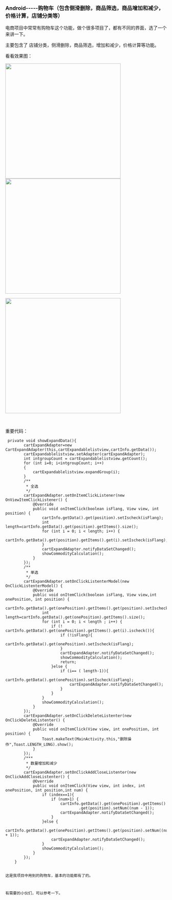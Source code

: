 ### Android-----购物车（包含侧滑删除，商品筛选，商品增加和减少，价格计算，店铺分类等）

 <p>电商项目中常常有购物车这个功能，做个很多项目了，都有不同的界面，选了一个来讲一下。</p> 
<p>主要包含了 店铺分类，侧滑删除，商品筛选，增加和减少，价格计算等功能。</p> 
<p>看看效果图：</p> 
<p><img alt="" src="http://images2017.cnblogs.com/blog/1041439/201712/1041439-20171224162757162-1372463675.jpg" width="360"> <img alt="" src="http://images2017.cnblogs.com/blog/1041439/201712/1041439-20171224162831068-226571999.jpg" width="360"></p> 
<p><img alt="" src="http://images2017.cnblogs.com/blog/1041439/201712/1041439-20171224163031553-254559380.jpg" width="360"></p> 
<p>&nbsp;</p> 
<p>重要代码：</p> 
<pre><code class="language-java"> private void showExpandData(){
        cartExpandAdapter=new CartExpandAdapter(this,cartExpandablelistview,cartInfo.getData());
        cartExpandablelistview.setAdapter(cartExpandAdapter);
        int intgroupCount = cartExpandablelistview.getCount();
        for (int i=0; i&lt;intgroupCount; i++)
        {
            cartExpandablelistview.expandGroup(i);
        }
        /**
         * 全选
         */
        cartExpandAdapter.setOnItemClickListener(new OnViewItemClickListener() {
            @Override
            public void onItemClick(boolean isFlang, View view, int position) {
                cartInfo.getData().get(position).setIscheck(isFlang);
                int length=cartInfo.getData().get(position).getItems().size();
                for (int i = 0; i &lt; length; i++) {
                    cartInfo.getData().get(position).getItems().get(i).setIscheck(isFlang);
                }
                cartExpandAdapter.notifyDataSetChanged();
                showCommodityCalculation();
            }
        });
        /**
         * 单选
         */
        cartExpandAdapter.setOnClickListenterModel(new OnClickListenterModel() {
            @Override
            public void onItemClick(boolean isFlang, View view,int onePosition, int position) {
                cartInfo.getData().get(onePosition).getItems().get(position).setIscheck(isFlang);
                int length=cartInfo.getData().get(onePosition).getItems().size();
                for (int i = 0; i &lt; length ; i++) {
                    if (! cartInfo.getData().get(onePosition).getItems().get(i).ischeck()){
                        if (!isFlang){
                            cartInfo.getData().get(onePosition).setIscheck(isFlang);
                        }
                        cartExpandAdapter.notifyDataSetChanged();
                        showCommodityCalculation();
                        return;
                    }else {
                        if (i== ( length-1)){
                            cartInfo.getData().get(onePosition).setIscheck(isFlang);
                            cartExpandAdapter.notifyDataSetChanged();
                        }
                    }
                }
                showCommodityCalculation();
            }
        });
        cartExpandAdapter.setOnClickDeleteListenter(new OnClickDeleteListenter() {
            @Override
            public void onItemClick(View view, int onePosition, int position) {
                Toast.makeText(MainActivity.this,"删除操作",Toast.LENGTH_LONG).show();
            }
        });
        /***
         * 数量增加和减少
         */
        cartExpandAdapter.setOnClickAddCloseListenter(new OnClickAddCloseListenter() {
            @Override
            public void onItemClick(View view, int index, int onePosition, int position,int num) {
                if (index==1){
                    if (num&gt;1) {
                        cartInfo.getData().get(onePosition).getItems()
                                .get(position).setNum((num - 1));
                        cartExpandAdapter.notifyDataSetChanged();
                    }
                }else {
                    cartInfo.getData().get(onePosition).getItems().get(position).setNum((num + 1));
                    cartExpandAdapter.notifyDataSetChanged();
                }
                showCommodityCalculation();
            }
        });
    }
    
<p>这是我项目中用到的购物车，基本的功能都有了的。</p> 
<p>有需要的小伙们，可以参考一下。</p> 
<span id="OSC_h3_1"></span>
